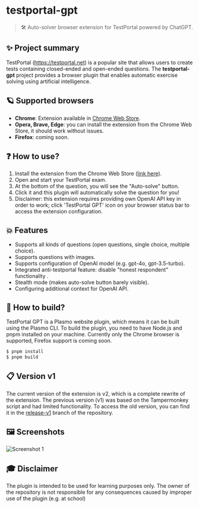 # testportal-gpt
> 🛠️ Auto-solver browser extension for TestPortal powered by ChatGPT.

## ✨ Project summary
TestPortal (https://testportal.net) is a popular site that allows users to create tests containing closed-ended and open-ended questions. The **testportal-gpt** project provides a browser plugin that enables automatic exercise solving using artificial intelligence.

## 🪐 Supported browsers
- **Chrome**: Extension available in [Chrome Web Store](https://chromewebstore.google.com/detail/testportal-gpt/cfebdnpaooilklaiemggkhnbakafohel).
- **Opera, Brave, Edge**: you can install the extension from the Chrome Web Store, it should work without issues.
- **Firefox**: coming soon.

## ❓ How to use?
1) Install the extension from the Chrome Web Store ([link here](https://chromewebstore.google.com/detail/testportal-gpt/cfebdnpaooilklaiemggkhnbakafohel)).
2) Open and start your TestPortal exam.
3) At the bottom of the question, you will see the "Auto-solve" button.
4) Click it and this plugin will automatically solve the question for you!
5) Disclaimer: this extension requires providing own OpenAI API key in order to work; click 'TestPortal GPT' icon on your browser status bar to access the extension configuration.

## 💥 Features
- Supports all kinds of questions (open questions, single choice, multiple choice).
- Supports questions with images.
- Supports configuration of OpenAI model (e.g. gpt-4o, gpt-3.5-turbo).
- Integrated anti-testportal feature: disable "honest respondent" functionality .
- Stealth mode (makes auto-solve button barely visible).
- Configuring additional context for OpenAI API.

## 🔨 How to build?
TestPortal GPT is a Plasmo website plugin, which means it can be built using the Plasmo CLI. To build the plugin, you need to have Node.js and pnpm installed on your machine.
Currently only the Chrome browser is supported, Firefox support is coming soon.
```bash
$ pnpm install
$ pnpm build
```

## 📋 Version v1
The current version of the extension is v2, which is a complete rewrite of the extension. 
The previous version (v1) was based on the Tampermonkey script and had limited functionality.
To access the old version, you can find it in the [release-v1](https://github.com/danrog303/testportal-gpt/tree/release-v1) branch of the repository.

## 🖼️ Screenshots
![Screenshot 1](https://github.com/user-attachments/assets/047bdc1b-92c2-4398-8802-2d9774d0390b)

## 🎓 Disclaimer
The plugin is intended to be used for learning purposes only. The owner of the repository is not responsible for any consequences caused by improper use of the plugin (e.g. at school)

